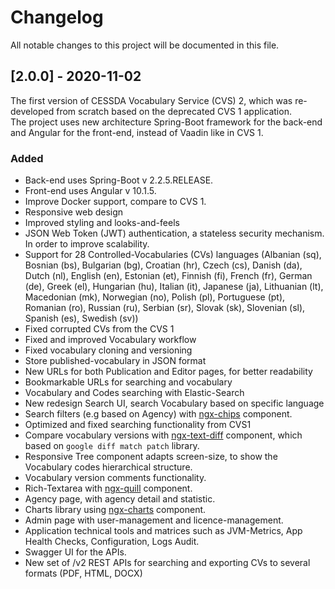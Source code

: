 # Changelog

All notable changes to this project will be documented in this file.

## [2.0.0] - 2020-11-02

The first version of CESSDA Vocabulary Service (CVS) 2, which was re-developed from scratch based on the deprecated CVS 1 application.    
The project uses new architecture Spring-Boot framework for the back-end and Angular for the front-end, instead of Vaadin like in CVS 1.

### Added

- Back-end uses Spring-Boot v 2.2.5.RELEASE.
- Front-end uses Angular v 10.1.5.
- Improve Docker support, compare to CVS 1.
- Responsive web design
- Improved styling and looks-and-feels
- JSON Web Token (JWT) authentication, a stateless security mechanism. In order to improve scalability.
- Support for 28 Controlled-Vocabularies (CVs) languages (Albanian (sq), Bosnian (bs), Bulgarian (bg), Croatian (hr), Czech (cs), Danish (da), Dutch (nl), English (en), Estonian (et), Finnish (fi), French (fr), German (de), Greek (el), Hungarian (hu), Italian (it), Japanese (ja), Lithuanian (lt), Macedonian (mk), Norwegian (no), Polish (pl), Portuguese (pt), Romanian (ro), Russian (ru), Serbian (sr), Slovak (sk), Slovenian (sl), Spanish (es), Swedish (sv))
- Fixed corrupted CVs from the CVS 1
- Fixed and improved Vocabulary workflow
- Fixed vocabulary cloning and versioning 
- Store published-vocabulary in JSON format
- New URLs for both Publication and Editor pages, for better readability
- Bookmarkable URLs for searching and vocabulary
- Vocabulary and Codes searching with Elastic-Search
- New redesign Search UI, search Vocabulary based on specific language
- Search filters (e.g based on Agency) with [ngx-chips](https://www.npmjs.com/package/ngx-chips) component.
- Optimized and fixed searching functionality from CVS1
- Compare vocabulary versions with [ngx-text-diff](https://www.npmjs.com/package/ngx-text-diff) component, which based on `google diff match patch` library.
- Responsive Tree component adapts screen-size, to show the Vocabulary codes hierarchical structure.
- Vocabulary version comments functionality.
- Rich-Textarea with [ngx-quill](https://www.npmjs.com/package/ngx-quill) component.
- Agency page, with agency detail and statistic.
- Charts library using [ngx-charts](https://swimlane.gitbook.io/ngx-charts/) component.
- Admin page with user-management and licence-management.
- Application technical tools and matrices such as JVM-Metrics, App Health Checks, Configuration, Logs Audit.
- Swagger UI for the APIs.
- New set of /v2 REST APIs for searching and exporting CVs to several formats (PDF, HTML, DOCX)


